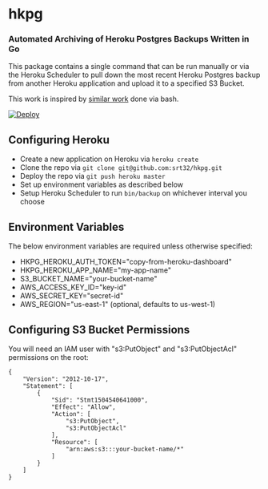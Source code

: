 # hkpg
### Automated Archiving of Heroku Postgres Backups Written in Go

This package contains a single command that can be run manually or via the
Heroku Scheduler to pull down the most recent Heroku Postgres backup from
another Heroku application and upload it to a specified S3 Bucket.

This work is inspired by [similar
work](https://github.com/kbaum/heroku-database-backups) done via bash.

[![Deploy](https://www.herokucdn.com/deploy/button.svg)](https://heroku.com/deploy)

## Configuring Heroku

* Create a new application on Heroku via `heroku create`
* Clone the repo via `git clone git@github.com:srt32/hkpg.git`
* Deploy the repo via `git push heroku master`
* Set up environment variables as described below
* Setup Heroku Scheduler to run `bin/backup` on whichever interval you choose

## Environment Variables

The below environment variables are required unless otherwise specified:

* HKPG_HEROKU_AUTH_TOKEN="copy-from-heroku-dashboard"
* HKPG_HEROKU_APP_NAME="my-app-name"
* S3_BUCKET_NAME="your-bucket-name"
* AWS_ACCESS_KEY_ID="key-id"
* AWS_SECRET_KEY="secret-id"
* AWS_REGION="us-east-1" (optional, defaults to us-west-1)

## Configuring S3 Bucket Permissions

You will need an IAM user with "s3:PutObject" and "s3:PutObjectAcl" permissions
on the root:

```
{
    "Version": "2012-10-17",
    "Statement": [
        {
            "Sid": "Stmt1504540641000",
            "Effect": "Allow",
            "Action": [
                "s3:PutObject",
                "s3:PutObjectAcl"
            ],
            "Resource": [
                "arn:aws:s3:::your-bucket-name/*"
            ]
        }
    ]
}
```
